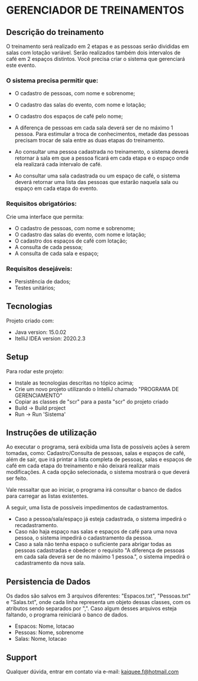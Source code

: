 # GERENCIADOR DE TREINAMENTOS

## Descrição do treinamento
O treinamento será realizado em 2 etapas e as pessoas serão divididas em salas com lotação variável. 
Serão realizados também dois intervalos de café em 2 espaços distintos. 
Você precisa criar o sistema que gerenciará este evento.

### O sistema precisa permitir que:
- O cadastro de pessoas, com nome e sobrenome;
- O cadastro das salas do evento, com nome e lotação;
- O cadastro dos espaços de café pelo nome;

- A diferença de pessoas em cada sala deverá ser de no máximo 1 pessoa. Para estimular a troca de conhecimentos, metade das pessoas precisam trocar de sala entre as duas etapas do treinamento.
- Ao consultar uma pessoa cadastrada no treinamento, o sistema deverá retornar à sala em que a pessoa ficará em cada etapa e o espaço onde ela realizará cada intervalo de café.
- Ao consultar uma sala cadastrada ou um espaço de café, o sistema deverá retornar uma lista das pessoas que estarão naquela sala ou espaço em cada etapa do evento.

### Requisitos obrigatórios:
Crie uma interface que permita: 
- O cadastro de pessoas, com nome e sobrenome;
- O cadastro das salas do evento, com nome e lotação;
- O cadastro dos espaços de café com lotação;
- A consulta de cada pessoa;
- A consulta de cada sala e espaço;

### Requisitos desejáveis:
- Persistência de dados;
- Testes unitários;
	
## Tecnologias
Projeto criado com:
* Java version: 15.0.02
* ItelliJ IDEA version: 2020.2.3
	
## Setup
Para rodar este projeto:
- Instale as tecnologias descritas no tópico acima;
- Crie um novo projeto utilizando o IntelliJ chamado "PROGRAMA DE GERENCIAMENTO"
- Copiar as classes de "scr" para a pasta "scr" do projeto criado
- Build -> Build project
- Run -> Run 'Sistema'

## Instruções de utilização
Ao executar o programa, será exibida uma lista de possíveis ações à serem tomadas, como: Cadastro/Consulta de pessoas, salas e espaços de café, além de sair, que irá printar a lista completa de pessoas, salas e espaços de café em cada etapa do treinamento e não deixará realizar mais modificações.
A cada opção selecionada, o sistema mostrará o que deverá ser feito.

Vale ressaltar que ao iniciar, o programa irá consultar o banco de dados para carregar as listas existentes.

A seguir, uma lista de possíveis impedimentos de cadastramentos.
- Caso a pessoa/sala/espaço já esteja cadastrada, o sistema impedirá o recadastramento.
- Caso não haja espaço nas salas e espaços de café para uma nova pessoa, o sistema impedirá o cadastramento da pessoa.
- Caso a sala não tenha espaço o suficiente para abrigar todas as pessoas cadastradas e obedecer o requisito "A diferença de pessoas em cada sala deverá ser de no máximo 1 pessoa.", o sistema impedirá o cadastramento da nova sala.


## Persistencia de Dados
Os dados são salvos em 3 arquivos diferentes: "Espacos.txt", "Pessoas.txt" e "Salas.txt", onde cada linha representa um objeto dessas classes, com os atributos sendo separados por ",". Caso algum desses arquivos esteja faltando, o programa reiniciará o banco de dados.

- Espacos: Nome, lotacao
- Pessoas: Nome, sobrenome
- Salas: Nome, lotacao

## Support
Qualquer dúvida, entrar em contato via e-mail: kaiquee.f@hotmail.com
